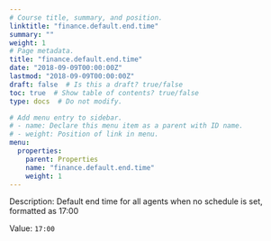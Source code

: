 ```yaml
---
# Course title, summary, and position.
linktitle: "finance.default.end.time"
summary: ""
weight: 1
# Page metadata.
title: "finance.default.end.time"
date: "2018-09-09T00:00:00Z"
lastmod: "2018-09-09T00:00:00Z"
draft: false  # Is this a draft? true/false
toc: true  # Show table of contents? true/false
type: docs  # Do not modify.

# Add menu entry to sidebar.
# - name: Declare this menu item as a parent with ID name.
# - weight: Position of link in menu.
menu:
  properties:
    parent: Properties
    name: "finance.default.end.time"
    weight: 1
---
```


Description: Default end time for all agents when no schedule is set, formatted as 17:00


Value: `17:00`
